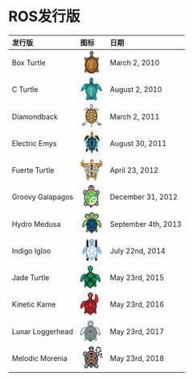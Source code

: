 # ROS发行版

| 发行版 | 图标 | 日期 |
| :--- | :--- | :--- |
| Box Turtle | ![box-turtle](.gitbook/assets/box-turtle.png) | March 2, 2010 |
| C Turtle | ![sea-turtle](.gitbook/assets/sea-turtle.png) | August 2, 2010 |
| Diamondback | ![diamondback](.gitbook/assets/diamondback.png) | March 2, 2011 |
| Electric Emys | ![electric](.gitbook/assets/electric.png) | August 30, 2011 |
| Fuerte Turtle | ![fuerte](.gitbook/assets/fuerte.png) | April 23, 2012 |
| Groovy Galapagos | ![groovy](.gitbook/assets/groovy.png) | December 31, 2012 |
| Hydro Medusa | ![hydro\_&#x526F;&#x672C;](.gitbook/assets/hydro-fu-ben.png) | September 4th, 2013 |
| Indigo Igloo | ![indigo\_&#x526F;&#x672C;](.gitbook/assets/indigo-fu-ben.png) | July 22nd, 2014 |
| Jade Turtle | ![jade](.gitbook/assets/jade.png) | May 23rd, 2015 |
| Kinetic Kame | ![kinetic](.gitbook/assets/kinetic.png) | May 23rd, 2016 |
| Lunar Loggerhead | ![lunar](.gitbook/assets/lunar.png) | May 23rd, 2017 |
| Melodic Morenia | ![melodic](.gitbook/assets/melodic.png) | May 23rd, 2018 |


